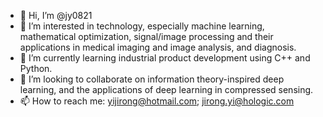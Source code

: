 - 👋 Hi, I’m @jy0821
- 👀 I’m interested in technology, especially machine learning, mathematical optimization, signal/image processing and their applications in medical imaging and image analysis, and diagnosis.
- 🌱 I’m currently learning industrial product development using C++ and Python.
- 💞️ I’m looking to collaborate on information theory-inspired deep learning, and the applications of deep learning in compressed sensing.
- 📫 How to reach me: yijirong@hotmail.com; jirong.yi@hologic.com

<!---
jy0821/jy0821 is a ✨ special ✨ repository because its `README.md` (this file) appears on your GitHub profile.
You can click the Preview link to take a look at your changes.
--->
